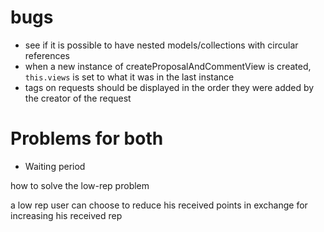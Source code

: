 # bugs
- see if it is possible to have nested models/collections with circular references
- when a new instance of createProposalAndCommentView is created, `this.views` is set to what it was in the last instance
- tags on requests should be displayed in the order they were added by the creator of the request


# Problems for both
- Waiting period


how to solve the low-rep problem

a low rep user can choose to reduce his received points in exchange for increasing his received rep
